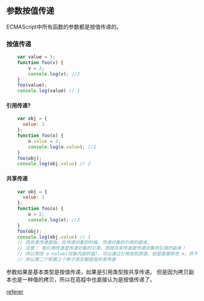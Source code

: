 ## 参数按值传递
ECMAScript中所有函数的参数都是按值传递的。
### 按值传递
```js
    var value = 1;
    function foo(v) {
        v = 2;
        console.log(v); //2
    }
    foo(value);
    console.log(value) // 1
```

#### 引用传递?
```js
    var obj = {
      value: 1
    };
    function foo(o) {
        o.value = 2;
        console.log(o.value); //2
    }
    foo(obj);
    console.log(obj.value) // 2
```
#### 共享传递
```js
    var obj = {
      value: 1
    };
    function foo(o) {
        o = 2;
        console.log(o); //2
    }
    foo(obj);
    console.log(obj.value) // 1
    // 而共享传递是指，在传递对象的时候，传递对象的引用的副本。
    // 注意： 按引用传递是传递对象的引用，而按共享传递是传递对象的引用的副本！
    // 所以修改 o.value(对象内部的值)，可以通过引用找到原值，但是直接修改 o，并不会修改原值。
    // 所以第二个和第三个例子其实都是按共享传递
```
参数如果是基本类型是按值传递，如果是引用类型按共享传递。
但是因为拷贝副本也是一种值的拷贝，所以在高程中也直接认为是按值传递了。

[referer](https://www.cnblogs.com/fundebug/p/10727895.html)
